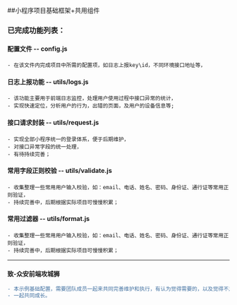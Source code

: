 ##小程序项目基础框架+共用组件

### 已完成功能列表：

#### 配置文件 -- config.js
	- 在该文件内完成项目中所需的配置项，如日志上报key\id，不同环境接口地址等，

#### 日志上报功能 -- utils/logs.js
	- 该功能主要用于前端日志监控，处理用户使用过程中接口异常的统计，
	- 实现快速定位，分析用户的行为，出错的页面，及用户的设备信息等;

#### 接口请求封装 -- utils/request.js
	- 实现全部小程序统一的登录体系，便于后期维护，
	- 对接口异常字段的统一处理，
	- 有待持续完善；

#### 常用字段正则校验 -- utils/validate.js
	- 收集整理一些常用用户输入校验，如：email、电话、姓名、密码、身份证、通行证等常用正则验证，
	- 持续完善中，后期根据实际项目可慢慢积累；

#### 常用过滤器 -- utils/format.js
	- 收集整理一些常用用户输入校验，如：email、电话、姓名、密码、身份证、通行证等常用正则验证，
	- 持续完善中，后期根据实际项目可慢慢积累；

****

####  致-众安前端攻城狮
```diff
- 本示例基础配置，需要团队成员一起来共同完善维护和执行，有认为觉得需要的，以及觉得不足欢迎补充，
- 一起共同成长。

```


